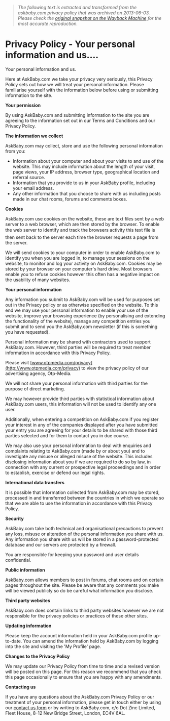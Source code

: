 > *The following text is extracted and transformed from the askbaby.com privacy policy that was archived on 2013-06-03. Please check the [original snapshot on the Wayback Machine](https://web.archive.org/web/20130603042357id_/http%3A//www.askbaby.com/privacy-policy.htm) for the most accurate reproduction.*

# Privacy Policy - Your personal information and us....

Your personal information and us.

Here at AskBaby.com we take your privacy very seriously, this Privacy Policy sets out how we will treat your personal information. Please familiarise yourself with the information below before using or submitting information to the site.

**Your permission**

By using AskBaby.com and submitting information to the site you are agreeing to the information set out in our Terms and Conditions and our Privacy Policy. 

**The information we collect**

AskBaby.com may collect, store and use the following personal information from you: 

  * Information about your computer and about your visits to and use of the website. This may include information about the length of your visit, page views, your IP address, browser type, geographical location and referral source.
  * Information that you provide to us in your AskBaby profile, including your email address.
  * Any other information that you choose to share with us including posts made in our chat rooms, forums and comments boxes.



**Cookies**

AskBaby.com use cookies on the website, these are text files sent by a web server to a web browser, which are then stored by the browser. To enable the web server to identify and track the browsers activity this text file is then sent back to the server each time the browser requests a page from the server. 

We will send cookies to your computer in order to enable AskBaby.com to identify you when you are logged in, to manage your sessions on the website, to monitor and log your activity on AskBaby.com. Cookies may be stored by your browser on your computer's hard drive. Most browsers enable you to refuse cookies however this often has a negative impact on the usability of many websites. 

**Your personal information**

Any information you submit to AskBaby.com will be used for purposes set out in the Privacy policy or as otherwise specified on the website. To this end we may use your personal information to enable your use of the website, improve your browsing experience (by personalising and extending the functionality of the website), manage any competition entries you submit and to send you the AskBaby.com newsletter (if this is something you have requested). 

Personal information may be shared with contractors used to support AskBaby.com. However, third parties will be required to treat member information in accordance with this Privacy Policy.

Please visit [www.otpmedia.com/privacy](http://www.otpmedia.com/privacy) to view the privacy policy of our advertising agency, Otp-Media. 

We will not share your personal information with third parties for the purpose of direct marketing. 

We may however provide third parties with statistical information about AskBaby.com users, this information will not be used to identify any one user. 

Additionally, when entering a competition on AskBaby.com if you register your interest in any of the companies displayed after you have submitted your entry you are agreeing for your details to be shared with those third parties selected and for them to contact you in due course. 

We may also use your personal information to deal with enquiries and complaints relating to AskBaby.com (made by or about you) and to investigate any misuse or alleged misuse of the website. This includes disclosing information about you if we are required to do so by law, in connection with any current or prospective legal proceedings and in order to establish, exercise or defend our legal rights. 

**International data transfers**

It is possible that information collected from AskBaby.com may be stored, processed in and transferred between the countries in which we operate so that we are able to use the information in accordance with this Privacy Policy. 

**Security**

AskBaby.com take both technical and organisational precautions to prevent any loss, misuse or alteration of the personal information you share with us. Any information you share with us will be stored in a password-protected database and our servers are protected by a firewall. 

You are responsible for keeping your password and user details confidential. 

**Public information**

AskBaby.com allows members to post in forums, chat rooms and on certain pages throughout the site. Please be aware that any comments you make will be viewed publicly so do be careful what information you disclose. 

**Third party websites**

AskBaby.com does contain links to third party websites however we are not responsible for the privacy policies or practices of these other sites. 

**Updating information**

Please keep the account information held in your AskBaby.com profile up-to-date. You can amend the information held by AskBaby.com by logging into the site and visiting the 'My Profile' page. 

**Changes to the Privacy Policy**

We may update our Privacy Policy from time to time and a revised version will be posted on this page. For this reason we recommend that you check this page occasionally to ensure that you are happy with any amendments. 

**Contacting us**

If you have any questions about the AskBaby.com Privacy Policy or our treatment of your personal information, please get in touch either by using our [contact us form](http://www.askbaby.com/contact-us.htm) or by writing to AskBaby.com, c/o Dot Zinc Limited, Fleet House, 8-12 New Bridge Street, London, EC4V 6AL. 
